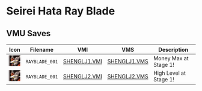 # Seirei Hata Ray Blade

## VMU Saves

| Icon | Filename | VMI | VMS | Description |
|------|----------|-----|-----|-------------|
| ![Seirei Hata Ray Blade](../icons/RAYBLADE_001.GIF) | `RAYBLADE_001` | [SHENGLJ1.VMI](SHENGLJ1.VMI) | [SHENGLJ1.VMS](SHENGLJ1.VMS) | Money Max at Stage 1! |
| ![Seirei Hata Ray Blade](../icons/RAYBLADE_001.GIF) | `RAYBLADE_001` | [SHENGLJ2.VMI](SHENGLJ2.VMI) | [SHENGLJ2.VMS](SHENGLJ2.VMS) | High Level at Stage 1! |

